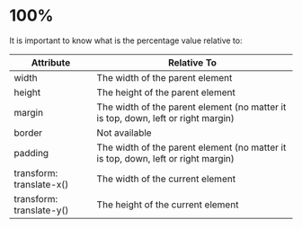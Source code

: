 # 100%
It is important to know what is the percentage value relative to:

|Attribute|Relative To|
|------|------|
|width|The width of the parent element|
|height|The height of the parent element|
|margin|The width of the parent element (no matter it is top, down, left or right margin)|
|border|Not available|
|padding|The width of the parent element (no matter it is top, down, left or right margin)|
|transform: translate-x()|The width of the current element|
|transform: translate-y()|The height of the current element|
